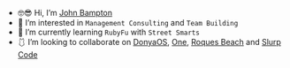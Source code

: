 - 🤓😎 Hi, I’m [John Bampton](https://github.com/jbampton)
- 💼 I’m interested in `Management Consulting` and `Team Building`
- 💎 I’m currently learning `RubyFu` with `Street Smarts`
- 🩱 I’m looking to collaborate on [DonyaOS](https://github.com/DonyaOS),
  [One](https://github.com/One-Language), [Roques Beach](https://github.com/RoquesBeach) and [Slurp Code](https://github.com/slurpcode)
